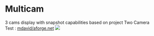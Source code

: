 # Multicam
3 cams display with snapshot capabilities
based on project Two Camera Test : <a target="_blank" href="https://github.com/mdavid/aforge.net/blob/master/Samples/Video/Two%20Cameras%20Test/Two%20Cameras%20Test.sln">mdavid/aforge.net</a>
<img src="http://averbouch.biz/Multi-cam.PNG" />
